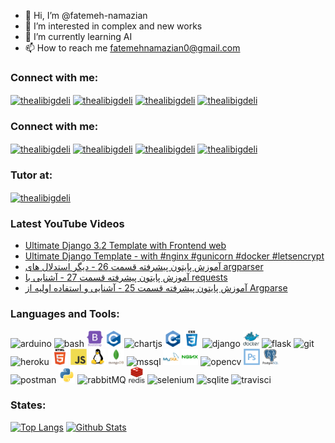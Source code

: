 - 👋 Hi, I’m @fatemeh-namazian
- 👀 I’m interested in  complex and new works
- 🌱 I’m currently learning AI
- 📫 How to reach me fatemehnamazian0@gmail.com


<h3 align="left">Connect with me:</h3>
<p align="left">
<a href="https://linkedin.com/in/thealibigdeli" target="blank"><img align="center" src="https://raw.githubusercontent.com/rahuldkjain/github-profile-readme-generator/master/src/images/icons/Social/linked-in-alt.svg" alt="thealibigdeli" height="25" width="35" /></a>
<a href="https://instagram.com/thealibigdeli" target="blank"><img align="center" src="https://raw.githubusercontent.com/rahuldkjain/github-profile-readme-generator/master/src/images/icons/Social/instagram.svg" alt="thealibigdeli" height="25" width="35" /></a>
<a href="https://www.youtube.com/user/TheAlibigdeli" target="blank"><img align="center" src="https://raw.githubusercontent.com/rahuldkjain/github-profile-readme-generator/master/src/images/icons/Social/youtube.svg" alt="thealibigdeli" height="25" width="35" /></a>
<a href="https://www.aparat.com/allan" target="blank"><img align="center" src="https://seeklogo.com/images/A/aparat-logo-E058915B14-seeklogo.com.png" alt="thealibigdeli" height="25" width="25" /></a>
</p>
<h3 align="left">Connect with me:</h3>
<p align="left">
<a href="https://linkedin.com/in/fatemeh-namazian" target="blank"><img align="center" src="https://raw.githubusercontent.com/rahuldkjain/github-profile-readme-generator/master/src/images/icons/Social/linked-in-alt.svg" alt="thealibigdeli" height="25" width="35" /></a>
<a href="https://instagram.com/fatemeh_namazian" target="blank"><img align="center" src="https://raw.githubusercontent.com/rahuldkjain/github-profile-readme-generator/master/src/images/icons/Social/instagram.svg" alt="thealibigdeli" height="25" width="35" /></a>
<a href="https://www.youtube.com/user/fatemeh_namazian" target="blank"><img align="center" src="https://raw.githubusercontent.com/rahuldkjain/github-profile-readme-generator/master/src/images/icons/Social/youtube.svg" alt="thealibigdeli" height="25" width="35" /></a>
<a href="https://www.aparat.com/Fatemeh_namazin74" target="blank"><img align="center" src="https://seeklogo.com/images/A/aparat-logo-E058915B14-seeklogo.com.png" alt="thealibigdeli" height="25" width="25" /></a>
</p>

<h3 align="left">Tutor at:</h3>
<p align="left">
<a href="https://maktabkhooneh.org/learn/?q=%D8%B9%D9%84%DB%8C+%D8%A8%DB%8C%DA%AF%D8%AF%D9%84%DB%8C" target="blank"><img align="center" src="https://maktabkhooneh.org/static/images/maktabkhooneh/brandmark_small.png" alt="thealibigdeli" height="50" width="150" /></a>
</p>

### Latest YouTube Videos
<!-- YOUTUBE:START -->
- [Ultimate Django 3.2 Template with Frontend web](https://www.youtube.com/watch?v=nan3Y7vpSOQ)
- [Ultimate Django Template - with #nginx #gunicorn #docker #letsencrypt](https://www.youtube.com/watch?v=3tKarSHzBy4)
- [آموزش پایتون پیشرفته قسمت 26 - دیگر استدلال های argparser](https://www.youtube.com/watch?v=bZz_K8Czwbw)
- [آموزش پایتون پیشرفته قسمت 27 - آشنایی با requests](https://www.youtube.com/watch?v=ZwuQmLd3OFc)
- [آموزش پایتون پیشرفته قسمت 25 - آشنایی و استفاده اولیه از Argparse](https://www.youtube.com/watch?v=36M5x5LtLWY)
<!-- YOUTUBE:END -->

<h3 align="left">Languages and Tools:</h3>
<p align="left">
    <img src="https://cdn.worldvectorlogo.com/logos/arduino-1.svg" alt="arduino" width="26" height="26"/> 
<img src="https://www.vectorlogo.zone/logos/gnu_bash/gnu_bash-icon.svg" alt="bash" width="26" height="26"/> 
<img src="https://raw.githubusercontent.com/devicons/devicon/master/icons/bootstrap/bootstrap-plain-wordmark.svg" alt="bootstrap" width="26" height="26"/>
<img src="https://raw.githubusercontent.com/devicons/devicon/master/icons/c/c-original.svg" alt="c" width="26" height="26"/>
<img src="https://www.chartjs.org/media/logo-title.svg" alt="chartjs" width="26" height="26"/>
<img src="https://raw.githubusercontent.com/devicons/devicon/master/icons/cplusplus/cplusplus-original.svg" alt="cplusplus" width="26" height="26"/>
<img src="https://raw.githubusercontent.com/devicons/devicon/master/icons/css3/css3-original-wordmark.svg" alt="css3" width="26" height="26"/>
<img src="https://user-images.githubusercontent.com/29748439/177030588-a1916efd-384b-439a-9b30-24dd24dd48b6.png" alt="django" width="40" height="26"/> 
<img src="https://raw.githubusercontent.com/devicons/devicon/master/icons/docker/docker-original-wordmark.svg" alt="docker" width="26" height="26"/>
<img src="https://www.vectorlogo.zone/logos/pocoo_flask/pocoo_flask-icon.svg" alt="flask" width="26" height="26"/>
<img src="https://www.vectorlogo.zone/logos/git-scm/git-scm-icon.svg" alt="git" width="26" height="26"/>
<img src="https://www.vectorlogo.zone/logos/heroku/heroku-icon.svg" alt="heroku" width="26" height="26"/>
<img src="https://raw.githubusercontent.com/devicons/devicon/master/icons/html5/html5-original-wordmark.svg" alt="html5" width="26" height="26"/>
<img src="https://raw.githubusercontent.com/devicons/devicon/master/icons/javascript/javascript-original.svg" alt="javascript" width="26" height="26"/>
<img src="https://raw.githubusercontent.com/devicons/devicon/master/icons/linux/linux-original.svg" alt="linux" width="26" height="26"/>
<img src="https://raw.githubusercontent.com/devicons/devicon/master/icons/mongodb/mongodb-original-wordmark.svg" alt="mongodb" width="26" height="26"/>
<img src="https://www.svgrepo.com/show/303229/microsoft-sql-server-logo.svg" alt="mssql" width="26" height="26"/>
<img src="https://raw.githubusercontent.com/devicons/devicon/master/icons/mysql/mysql-original-wordmark.svg" alt="mysql" width="26" height="26"/>
<img src="https://raw.githubusercontent.com/devicons/devicon/master/icons/nginx/nginx-original.svg" alt="nginx" width="26" height="26"/>
<img src="https://www.vectorlogo.zone/logos/opencv/opencv-icon.svg" alt="opencv" width="26" height="26"/>
<img src="https://raw.githubusercontent.com/devicons/devicon/master/icons/photoshop/photoshop-line.svg" alt="photoshop" width="26" height="26"/>
<img src="https://raw.githubusercontent.com/devicons/devicon/master/icons/postgresql/postgresql-original-wordmark.svg" alt="postgresql" width="26" height="26"/>
<img src="https://www.vectorlogo.zone/logos/getpostman/getpostman-icon.svg" alt="postman" width="26" height="26"/>
<img src="https://raw.githubusercontent.com/devicons/devicon/master/icons/python/python-original.svg" alt="python" width="26" height="26"/>
<img src="https://www.vectorlogo.zone/logos/rabbitmq/rabbitmq-icon.svg" alt="rabbitMQ" width="26" height="26"/>
<img src="https://raw.githubusercontent.com/devicons/devicon/master/icons/redis/redis-original-wordmark.svg" alt="redis" width="26" height="26"/>
<img src="https://raw.githubusercontent.com/detain/svg-logos/780f25886640cef088af994181646db2f6b1a3f8/svg/selenium-logo.svg" alt="selenium" width="26" height="26"/>
<img src="https://www.vectorlogo.zone/logos/sqlite/sqlite-icon.svg" alt="sqlite" width="26" height="26"/>
<img src="https://www.vectorlogo.zone/logos/travis-ci/travis-ci-icon.svg" alt="travisci" width="26" height="26"/> 
</p>


<h3 align="left">States:</h3>

[![Top Langs](https://github-readme-stats.vercel.app/api/top-langs/?username=alibigdeli)](https://github.com/anuraghazra/github-readme-stats)
[![Github Stats](https://github-readme-stats.vercel.app/api?username=alibigdeli&show_icons=true&line_height=40&include_all_commits=true&count_private=true)](https://github.com/anuraghazra/github-readme-stats)



